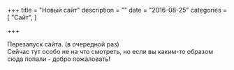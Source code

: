 +++
title = "Новый сайт"
description = ""
date = "2016-08-25"
categories = [
    "Сайт",
]

+++

Перезапуск сайта. (в очередной раз)   
Сейчас тут особо не на что смотреть, но если вы каким-то образом сюда попали - добро пожаловать!
